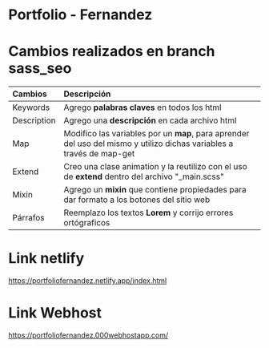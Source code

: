 # Portfolio - Fernandez

# Cambios realizados en branch sass_seo

| 		Cambios 			 | 								Descripción 	   									   									| 
| :------------------------- | :--------------------------------------------------------------------------------------------------------------------|
| Keywords               	 | Agrego **palabras claves** en todos los html						                                                    |
| Description       		 | Agrego una **descripción** en cada archivo html 			   											                |
| Map                        | Modifico las variables por un **map**, para aprender del uso del mismo y utilizo dichas variables a través de map-get|
| Extend            		 | Creo una clase animation y la reutilizo con el uso de **extend** dentro del archivo "_main.scss"                     | 
| Mixin             		 | Agrego un **mixin** que contiene propiedades para dar formato a los botones del sitio web                            |
| Párrafos             		 | Reemplazo los textos **Lorem** y corrijo errores ortógraficos                                                        |


# Link netlify
https://portfoliofernandez.netlify.app/index.html

# Link Webhost
https://portfoliofernandez.000webhostapp.com/

